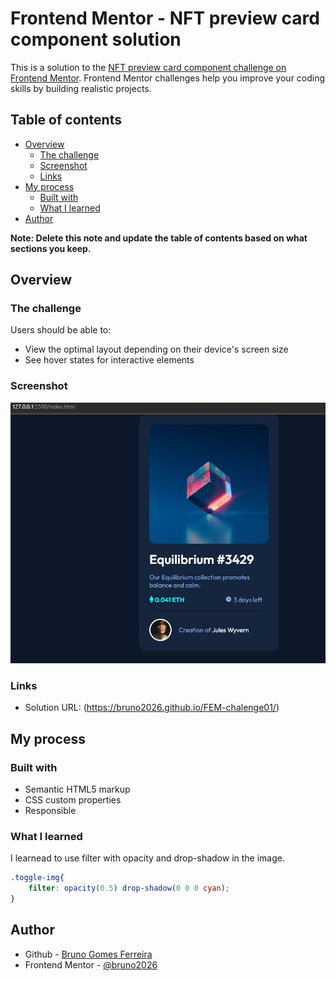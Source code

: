 # Frontend Mentor - NFT preview card component solution

This is a solution to the [NFT preview card component challenge on Frontend Mentor](https://www.frontendmentor.io/challenges/nft-preview-card-component-SbdUL_w0U). Frontend Mentor challenges help you improve your coding skills by building realistic projects. 

## Table of contents

- [Overview](#overview)
  - [The challenge](#the-challenge)
  - [Screenshot](#screenshot)
  - [Links](#links)
- [My process](#my-process)
  - [Built with](#built-with)
  - [What I learned](#what-i-learned)
- [Author](#author)

**Note: Delete this note and update the table of contents based on what sections you keep.**

## Overview

### The challenge

Users should be able to:

- View the optimal layout depending on their device's screen size
- See hover states for interactive elements

### Screenshot

![](./images/screenshot01.JPG)

### Links

- Solution URL: (https://bruno2026.github.io/FEM-chalenge01/)

## My process

### Built with

- Semantic HTML5 markup
- CSS custom properties
- Responsible

### What I learned

I learnead to use filter with opacity and drop-shadow in the image.

```css
.toggle-img{
    filter: opacity(0.5) drop-shadow(0 0 0 cyan);
}
```
## Author

- Github - [Bruno Gomes Ferreira](https://github.com/bruno2026/FEM-chalenge01)
- Frontend Mentor - [@bruno2026](https://www.frontendmentor.io/profile/bruno2026)
